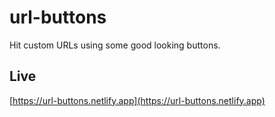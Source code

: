 # url-buttons

Hit custom URLs using some good looking buttons.

## Live

[https://url-buttons.netlify.app](https://url-buttons.netlify.app)
